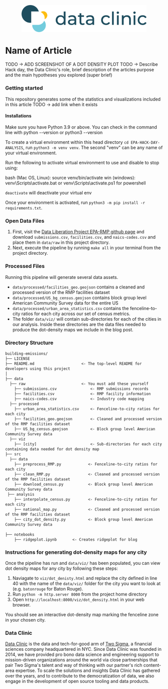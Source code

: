 <p align="center">
  <img src="public/images/site-logo.png" width="400"/>
</p>

# Name of Article

TODO -> ADD SCREENSHOT OF A DOT DENSITY PLOT
TODO -> Describe Hack day, the Data Clinic's role, brief description of the articles purpose and the main hypotheses you explored (super brief)

### Getting started

This repository generates some of the statistics and visualizations included in this article TODO -> add link when it exists

#### Installations
Make sure you have Python 3.9 or above. You can check in the command line with python --version or python3 --version

To create a virtual environment within this head directory `cd EPA-HACK-DAY-ANALYSIS`, run `python3 -m venv venv`. The second "venv" can be any name of your virtual environment.

Run the following to activate virtual environment to use and disable to stop using:

bash (Mac OS, Linux): source venv/bin/activate
win (windows): venv\Scripts\activate.bat or venv\Scripts\activate.ps1 for powershell

`deactivate` will deactivate your virtual env

Once your environment is activated, run `python3 -m pip install -r requirements.txt`.

### Open Data Files

1.  First, visit the [Data Liberation Project EPA-RMP github page](https://github.com/data-liberation-project/epa-rmp-spreadsheets/tree/main/data/output) and download `submissions.csv`, `facilities.csv`, and `naics-codes.csv` and place them in `data/raw` in this project directory.
2.  Next, execute the pipeline by running `make all` in your terminal from the project directory.

### Processed Files
Running this pipeline will generate several data assets. 

-  `data/processed/facilities_geo.geojson` contains a cleaned and processed version of the RMP facilities dataset
- `data/processed/US_bg_census.geojson` contains block group level American Community Survey data for the entire US
-  `data/processed/urban_area_statistics.csv` contains the fenceline-to-city ratios for each city across our set of census metrics.
-  The folder `data/viz/` will contain sub-directories for each of the cities in our analysis. Inside these directories are the data files needed to produce the dot-density maps we include in the blog post.

### Directory Structure

    building-emissions/
    ├── LICENSE
    ├── README.md                     <- The top-level README for developers using this project
    │
    ├── data                          
      ├── raw                         <- You must add these yourself
        ├── submissions.csv               <- RMP submissions records
        ├── facilities.csv                <- RMP facility information
        ├── naics-codes.csv               <- Industry code mapping
      ├── processed
        ├── urban_area_statistics.csv     <- Fenceline-to-city ratios for each city
        ├── facilities_geo.geojson        <- Cleaned and processed version of the RMP facilities dataset
        ├── US_bg_census.geojson          <- Block group level American Community Survey data
      ├── viz
        ├── [city]                        <- Sub-directories for each city containing data needed for dot density map
    ├── src
      ├── data
        ├── preprocess_RMP.py            <- Fenceline-to-city ratios for each city
        ├── clean_RMP.py                 <- Cleaned and processed version of the RMP facilities dataset
        ├── download_census.py           <- Block group level American Community Survey data
     ├── analysis
        ├── interpolate_census.py        <- Fenceline-to-city ratios for each city
        ├── national_map.py              <- Cleaned and processed version of the RMP facilities dataset
        ├── city_dot_density.py          <- Block group level American Community Survey data
 
    ├── notebooks
        ├── ridgeplot.ipynb       <- Creates ridgeplot for blog

### Instructions for generating dot-density maps for any city

Once the pipeline has run and `data/viz/` has been populated, you can view dot density maps for any city by following these steps:

1.  Naviagate to `viz/dot_denisty.html` and replace the city defined in line 40 with the name of the `data/viz/` folder for the city you want to look at (e.g. `batonrouge` for Baton Rouge).
2.  Run `python -m http.server 8000` from the project home directory
3.  Open `http://localhost:8000/viz/dot_density.html` in your web browser.

You should see an interactive dot-density map marking the fenceline zone in your chosen city.



### Data Clinic
[Data Clinic](https://www.twosigma.com/data-clinic/) is the data and tech-for-good arm of [Two Sigma](https://twosigma.com), a financial sciences company headquartered in NYC. Since Data Clinic was founded in 2014, we have provided pro bono data science and engineering support to mission-driven organizations around the world via close partnerships that pair Two Sigma's talent and way of thinking with our partner's rich content-area expertise. To scale the solutions and insights Data Clinic has gathered over the years, and to contribute to the democratization of data, we also engage in the development of open source tooling and data products.
